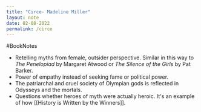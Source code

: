 ```yaml
---
title: "Circe- Madeline Miller"
layout: note
date: 02-08-2022
permalink: /circe
---
```

#BookNotes 

-   Retelling myths from female, outsider perspective. Similar in this way to *The Penelopiad* by Margaret Atwood or *The Silence of the Girls* by Pat Barker.
-   Power of empathy instead of seeking fame or political power.
-   The patriarchal and cruel society of Olympian gods is reflected in Odysseys and the mortals.
-   Questions whether heroes of myth were actually heroic. It's an example of how [[History is Written by the Winners]].
